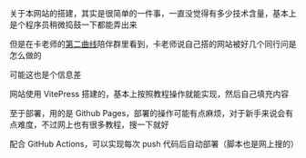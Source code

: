 关于本网站的搭建，其实是很简单的一件事，一直没觉得有多少技术含量，基本上是个程序员稍微捣鼓一下都能弄出来

但是在卡老师的[第二曲线](https://symbol.iamkasong.com/)陪伴群里看到，卡老师说自己搭的网站被好几个同行问是怎么做的

可能这也是个信息差

网站使用 VitePress 搭建的，基本上按照教程操作就能实现，然后自己填充内容

至于部署，用的是 Github Pages，部署的操作可能有点麻烦，对于新手来说会有点难度，不过网上也有很多教程，搜一下就好

配合 GitHub Actions，可以实现每次 push 代码后自动部署（脚本也是网上搜的）
